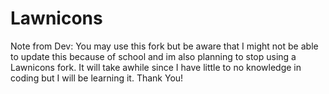 # Lawnicons
Note from Dev: You may use this fork but be aware that I might not be able to update this because of school and im also planning to stop using a Lawnicons fork. It will take awhile since I have little to no knowledge in coding but I will be learning it. Thank You!
